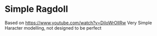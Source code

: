 # Simple Ragdoll
Based on https://www.youtube.com/watch?v=DiIoWrOlIRw
Very Simple Haracter modelling, not designed to be perfect